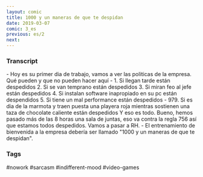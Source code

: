 ```yaml
---
layout: comic
title: 1000 y un maneras de que te despidan
date: 2019-03-07
comic: 3_es
previous: es/2
next:
---
```


<h3>Transcript</h3>
<p>
    - Hoy es su primer dia de trabajo, vamos a ver las politicas de la empresa. Qué pueden y que no pueden hacer aquí
    - 1. Si llegan tarde están despedidos 2. Si se van temprano están despedidos 3. Si miran feo al jefe están despedidos 4. Si instalan software inapropiado en su pc están despendidos 5. Si tiene un mal performance están despedidos
    - 979. Si es dia de la marmota y traen puesta una playera roja  mientras sostienen una taza de chocolate caliente están despedidos Y eso es todo. Bueno, hemos pasado más de las 8 horas una sala de juntas, eso va contra  la regla 756 así que estamos todos despedidos. Vamos a pasar a RH.
    - El entrenamiento de bienvenida a la empresa debería ser llamado "1000 y un maneras de que te despidan".
</p>

<h3>Tags</h3>
<p>#nowork #sarcasm #indifferent-mood #video-games</p>
